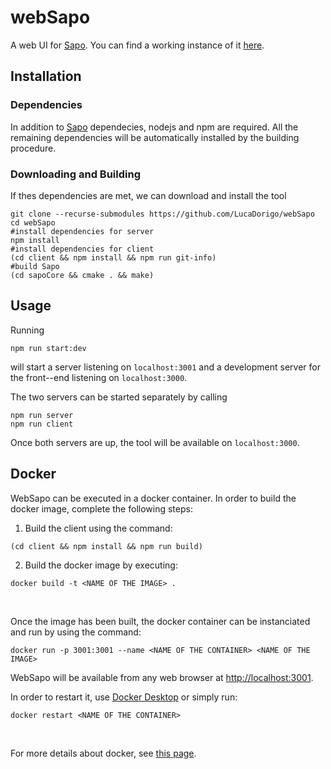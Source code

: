 # webSapo
A web UI for [Sapo](https://github.com/dreossi/sapo). You can find a working instance of it [here](http://encase.uniud.it:3001/#/).

## Installation

### Dependencies
In addition to [Sapo](https://github.com/dreossi/sapo) dependecies,
nodejs and npm are required. All the remaining dependencies will be
automatically installed by the building procedure.

### Downloading and Building
If thes dependencies are met, we can download and install the tool
```
git clone --recurse-submodules https://github.com/LucaDorigo/webSapo
cd webSapo
#install dependencies for server
npm install
#install dependencies for client
(cd client && npm install && npm run git-info)
#build Sapo
(cd sapoCore && cmake . && make)
```

## Usage
Running
```
npm run start:dev
```
will start a server listening on `localhost:3001` and a development server for the front--end listening on `localhost:3000`.

The two servers can be started separately by calling
```
npm run server
npm run client
```

Once both servers are up, the tool will be available on `localhost:3000`.

## Docker
WebSapo can be executed in a docker container. In order to build the docker image, complete the following steps:
1. Build the client using the command:
```
(cd client && npm install && npm run build)
```
2. Build the docker image by executing:
```
docker build -t <NAME OF THE IMAGE> .
```
<br/>

Once the image has been built, the docker container can be instanciated and run by using the command:
```
docker run -p 3001:3001 --name <NAME OF THE CONTAINER> <NAME OF THE IMAGE>
```

WebSapo will be available from any web browser at [http://localhost:3001](http://localhost:3001).

In order to restart it, use [Docker Desktop](https://www.docker.com/products/docker-desktop) or simply run:
```
docker restart <NAME OF THE CONTAINER>
```
<br/>

For more details about docker, see [this page](https://docs.docker.com).
